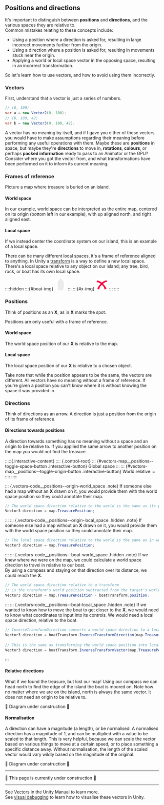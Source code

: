 ## Positions and directions
It's important to distinguish between **positions** and **directions**, and the various spaces they are relative to.  
Common mistakes relating to these concepts include:
- Using a position where a direction is asked for, resulting in large incorrect movements further from the origin.
- Using a direction where a position is asked for, resulting in movements stuck near the origin.
- Applying a world or local space vector in the opposing space, resulting in an incorrect transformation.

So let's learn how to use vectors, and how to avoid using them incorrectly.

### Vectors
First, understand that a vector is just a series of numbers.
```csharp
// (0, 100)
var a = new Vector2(0, 100);
// (0, 100, 42)
var b = new Vector3(0, 100, 42);
```
A vector has no meaning by itself, and if I gave you either of these vectors you would have to make assumptions regarding their meaning before performing any useful operations with them.
Maybe these are **positions** in space, but maybe they're **directions** to move in, **rotations**, **colours**, or perhaps **packed information** ready to pass to an Animator or the GPU? Consider where you got the vector from, and what transformations have been performed on it to inform its current meaning.

<script type="module" src="/Scripts/Interactive/Vectors/vectors.js?v=1.0.0"></script>

### Frames of reference
Picture a map where treasure is buried on an island.

#### World space
In our example, world space can be interpreted as the entire map, centered on its origin (bottom left in our example), with up aligned north, and right aligned east.

<canvas id="vectors-map__global" width="500" height="500"></canvas>

#### Local space
If we instead center the coordinate system on our island, this is an example of a local space.

<canvas id="vectors-map__local" width="500" height="500"></canvas>

There can be many different local spaces, it's a frame of reference aligned to anything. In Unity a [transform](https://docs.unity3d.com/Manual/class-Transform.html) is a way to define a new local space. There's a local space relative to any object on our island; any tree, bird, rock, or boat has its own local space.

::::hidden
:::{#boat-img}
![Boat](boat.svg)
:::
:::{#x-img}
![X](x.svg)
:::
::::

<canvas id="vectors-map__local--multi" width="500" height="500"></canvas>

### Positions
Think of positions as an **X**, as in **X** marks the spot.

Positions are only useful with a frame of reference.
#### World space
The world space position of our **X** is relative to the map.

<canvas id="vectors-map__x--global" width="500" height="500"></canvas>

#### Local space
The local space position of our **X** is relative to a chosen object.

<canvas id="vectors-map__x--local" width="500" height="500"></canvas>

Take note that while the position appears to be the same, the vectors are different. All vectors have no meaning without a frame of reference.
If you're given a position you can't know where it is without knowing the space it was provided in.

### Directions
Think of directions as an arrow. A direction is just a position from the origin of its frame of reference.

#### Directions towards positions
A direction towards something has no meaning without a space and an origin to be relative to. If you applied the same arrow to another position on the map you would not find the treasure.

:::::{.interactive-content}
<canvas id="vectors-map__positions" width="500" height="500"></canvas>
:::: {.control-root}
::: {#vectors-map__positions--toggle-space-button .interactive-button}
Global space
:::
::: {#vectors-map__positions--toggle-origin-button .interactive-button}
World relative
:::
::::
:::::

::: {.vectors-code__positions--origin-world_space .note}
If someone else had a map without an **X** drawn on it, you would provide them with the world space position so they could annotate their map.
```csharp
// The world space direction relative to the world is the same as its position.
Vector3 direction = map.TreasurePosition;
```
:::
::: {.vectors-code__positions--origin-local_space .hidden .note}
If someone else had a map without an **X** drawn on it, you would provide them with the world space position so they could annotate their map.
```csharp
// The local space direction relative to the world is the same as in world space.
Vector3 direction = map.TreasurePosition;
```
:::
::: {.vectors-code__positions--boat-world_space .hidden .note}
If we knew where we were on the map, we could calculate a world space direction to travel in relative to our boat.  
By using a compass and staying on that direction over its distance, we could reach the **X**.  
```csharp
// The world space direction relative to a transform
// is the transform's world position subtracted from the target's world position.
Vector3 direction = map.TreasurePosition - boatTransform.position;
```
:::
::: {.vectors-code__positions--boat-local_space .hidden .note}
If we wanted to know how to move the boat to get closer to the **X**, we would need to know what coordinates to input into its controls. We would need a local space direction, relative to the boat.
```csharp
// InverseTransformDirection converts a world space direction to a local one.
Vector3 direction = boatTransform.InverseTransformDirection(map.TreasurePosition - boatTransform.position);

// This is the same as transforming the world space position into local space while considering the transform position.
Vector3 direction = boatTransform.InverseTransformVector(map.TreasurePosition);
```
:::

#### Relative directions
What if we found the treasure, but lost our map! Using our compass we can head north to find the edge of the island the boat is moored on.
Note how no matter where we are on the island, north is always the same vector. It does not need an origin to be relative to.

🚧 Diagram under construction 🚧

[//]: # (<canvas id="vectors-map__relative" width="500" height="500"></canvas>)





#### Normalisation
A direction can have a magnitude (a length), or be normalised. A normalised direction has a magnitude of 1, and can be multiplied with a value to be scaled to that length.
This is very helpful, because we can scale the vector based on various things to move at a certain speed, or to place something a specific distance away.
Without normalisation, the length of the scaled vector would vary wildly based on the magnitude of the original.

🚧 Diagram under construction 🚧

---

🚧 This page is currently under construction 🚧

---

See [Vectors](https://docs.unity3d.com/Manual/VectorCookbook.html) in the Unity Manual to learn more.  
See [visual debugging](../Debugging/Visual%20Debugging.md) to learn how to visualise these vectors in Unity.  
